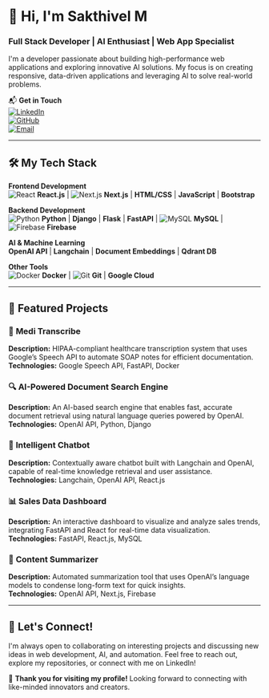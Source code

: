 # 👋 Hi, I'm Sakthivel M

### **Full Stack Developer | AI Enthusiast | Web App Specialist**

I'm a developer passionate about building high-performance web applications and exploring innovative AI solutions. My focus is on creating responsive, data-driven applications and leveraging AI to solve real-world problems.

📬 **Get in Touch**  
[![LinkedIn](https://img.shields.io/badge/LinkedIn-shakthi22-0077B5?style=flat&logo=linkedin)](https://www.linkedin.com/in/shakthi22/)  
[![GitHub](https://img.shields.io/badge/GitHub-shakthi2230-181717?style=flat&logo=github)](https://github.com/shakthi2230)  
[![Email](https://img.shields.io/badge/Email-sakthivelmaadhu26%40gmail.com-D14836?style=flat&logo=gmail)](mailto:sakthivelmaadhu26@gmail.com)

---

## 🛠️ My Tech Stack

**Frontend Development**  
![React](https://img.icons8.com/color/48/000000/react-native.png) **React.js** | ![Next.js](https://img.icons8.com/windows/64/000000/nextjs.png) **Next.js** | **HTML/CSS** | **JavaScript** | **Bootstrap**

**Backend Development**  
![Python](https://img.icons8.com/color/48/000000/python.png) **Python** | **Django** | **Flask** | **FastAPI** | ![MySQL](https://img.icons8.com/fluency/48/000000/mysql-logo.png) **MySQL** | ![Firebase](https://img.icons8.com/color/48/000000/firebase.png) **Firebase**

**AI & Machine Learning**  
**OpenAI API** | **Langchain** | **Document Embeddings** | **Qdrant DB**

**Other Tools**  
![Docker](https://img.icons8.com/color/48/000000/docker.png) **Docker** | ![Git](https://img.icons8.com/color/48/000000/git.png) **Git** | **Google Cloud**

---

## 🚀 Featured Projects

### 📜 **Medi Transcribe**
**Description:** HIPAA-compliant healthcare transcription system that uses Google’s Speech API to automate SOAP notes for efficient documentation.  
**Technologies:** Google Speech API, FastAPI, Docker

### 🔍 **AI-Powered Document Search Engine**
**Description:** An AI-based search engine that enables fast, accurate document retrieval using natural language queries powered by OpenAI.  
**Technologies:** OpenAI API, Python, Django

### 💬 **Intelligent Chatbot**
**Description:** Contextually aware chatbot built with Langchain and OpenAI, capable of real-time knowledge retrieval and user assistance.  
**Technologies:** Langchain, OpenAI API, React.js

### 📊 **Sales Data Dashboard**
**Description:** An interactive dashboard to visualize and analyze sales trends, integrating FastAPI and React for real-time data visualization.  
**Technologies:** FastAPI, React.js, MySQL

### 📝 **Content Summarizer**
**Description:** Automated summarization tool that uses OpenAI’s language models to condense long-form text for quick insights.  
**Technologies:** OpenAI API, Next.js, Firebase

---

## 🤝 Let's Connect!

I'm always open to collaborating on interesting projects and discussing new ideas in web development, AI, and automation. Feel free to reach out, explore my repositories, or connect with me on LinkedIn!

🌟 **Thank you for visiting my profile!** Looking forward to connecting with like-minded innovators and creators.
